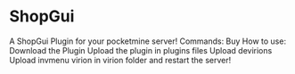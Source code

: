 # ShopGui
A ShopGui Plugin for your pocketmine server!
Commands:
Buy
How to use:
Download the Plugin
Upload the plugin in plugins files
Upload devirions
Upload invmenu virion in virion folder and restart the server!
